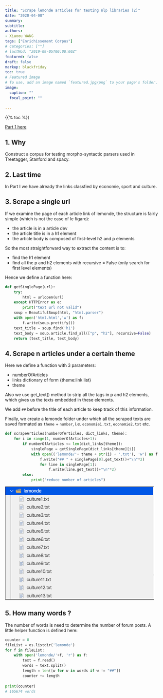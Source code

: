 ```yaml
---
title: "Scrape lemonde articles for testing nlp libraries (2)"
date: "2020-04-08"
summary:
subtitle:
authors:
- Xiaoou WANG
tags: ["Enrichissement Corpus"]
# categories: [""]
# lastMod: "2019-09-05T00:00:00Z"
featured: false
draft: false
markup: blackfriday
toc: true
# Featured image
# To use, add an image named `featured.jpg/png` to your page's folder.
image:
  caption: ""
  focal_point: ""

---
```




<!-- {{< figure library="true" src="enjoy.png" lightbox="true" >}} -->

{{% toc %}}

[Part 1 here](https://xiaoouwang.github.io/post/scraping_04_enrichi/)



## 1. Why

Construct a corpus for testing morpho-syntactic parsers used in Treetagger, Stanford and spacy.

## 2. Last time

In Part I we have already the links classfied by economie, sport and culture.

## 3. Scrape a single url

If we examine the page of each article link of lemonde, the structure is fairly simple (which is not the case of le figaro):

* the article is in a article dev
* the article title is in a h1 element
* the article body is composed of first-level h2 and p elements

So the most straightforward way to extract the content is to:

* find the h1 element
* find all the p and h2 elements with recursive = False (only search for first level elements)

Hence we define a function here:


```python
def getSinglePage(url):
    try:
        html = urlopen(url)
    except HTTPError as e:
        print("text url not valid")
    soup = BeautifulSoup(html, "html.parser")
    with open('html.html','w') as f:
        f.write(soup.prettify())
    text_title = soup.find('h1')
    text_body = soup.article.find_all(["p", "h2"], recursive=False)
    return (text_title, text_body)
```

## 4. Scrape n articles under a certain theme

Here we define a function with 3 parameters:

* numberOfArticles
* links dictionary of form {theme:link list}
* theme

Also we use get_text() method to strip all the tags in p and h2 elements, which gives us the texts embedded in these elements.

We add `##` before the title of each article to keep track of this information.

Finally, we create a lemonde folder under which all the scraped texts are saved formated as `theme` + `number`, i.e. `economie1.txt`, `economie2.txt` etc.


```python
def scrapeArticles(numberOfArticles, dict_links, theme):
    for i in range(1, numberOfArticles+1):
        if numberOfArticles <= len(dict_links[theme]):
            singlePage = getSinglePage(dict_links[theme][i])
            with open(('lemonde/'+ theme + str(i) + '.txt'), 'w') as f:
                f.write("## " + singlePage[0].get_text()+"\n"*2)
                for line in singlePage[1]:
                    f.write(line.get_text()+"\n"*2)
        else:
            print("reduce number of articles")
```

![](img/2020-04-07-21-32-03.png)


## 5. How many words ?

The number of words is need to determine the number of forum posts. A little helper function is defined here:


```python
counter = 0
fileList = os.listdir('lemonde')
for f in fileList:
    with open('lemonde/'+f, 'r') as f:
        text = f.read()
        words = text.split()
        length = len([w for w in words if w != "##"])
        counter += length

print(counter)
# 165674 words
```
